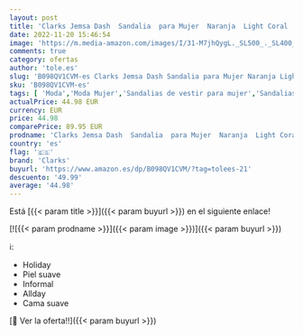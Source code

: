 ```yaml
---
layout: post
title: 'Clarks Jemsa Dash  Sandalia  para Mujer  Naranja  Light Coral   41 EU'
date: 2022-11-20 15:46:54
image: 'https://m.media-amazon.com/images/I/31-M7jhQygL._SL500_._SL400_.jpg'
comments: true
category: ofertas
author: 'tole.es'
slug: 'B098QV1CVM-es Clarks Jemsa Dash Sandalia para Mujer Naranja Light Coral...'
sku: 'B098QV1CVM-es'
tags: [ 'Moda','Moda Mujer','Sandalias de vestir para mujer','Sandalias y palas de mujer','Zapatos para mujer','clarks','sandalia','🇪🇸', ]
actualPrice: 44.98 EUR
currency: EUR
price: 44.98
comparePrice: 89.95 EUR
prodname: 'Clarks Jemsa Dash  Sandalia  para Mujer  Naranja  Light Coral   41 EU'
country: 'es'
flag: '🇪🇸'
brand: 'Clarks'
buyurl: 'https://www.amazon.es/dp/B098QV1CVM/?tag=tolees-21'
descuento: '49.99'
average: '44.98'
---
```


Está [{{< param title >}}]({{< param buyurl >}}) en el siguiente enlace!

[![{{< param prodname >}}]({{< param image >}})]({{< param buyurl >}})

ℹ️:

- Holiday
- Piel suave
- Informal
- Allday
- Cama suave

[🛒 Ver la oferta!!]({{< param buyurl >}})
